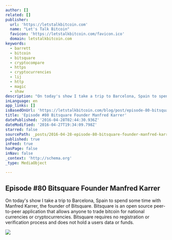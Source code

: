 ```yaml
---
author: []
related: []
publisher:
  url: 'https://letstalkbitcoin.com'
  name: "Let's Talk Bitcoin"
  favicon: 'https://letstalkbitcoin.com/favicon.ico'
  domain: letstalkbitcoin.com
keywords:
  - barrett
  - bitcoin
  - bitsquare
  - cryptocompare
  - https
  - cryptocurrencies
  - lij
  - http
  - magic
  - shaw
description: "On today's show I take a trip to Barcelona, Spain to spend some time with Manfred Karrer, the founder of Bitsquare. Bitsquare is an open source peer-to-peer application that allows anyone to trade bitcoin for national currencies or cryptocurrencies. Bitsquare requires no registration or verification process and does not hold a users data or funds."
inLanguage: en
app_links: []
isBasedOnUrl: 'https://letstalkbitcoin.com/blog/post/episode-80-bitsquare-founder-manfred-karrer'
title: 'Episode #80 Bitsquare Founder Manfred Karrer'
datePublished: '2016-04-28T02:44:30.936Z'
dateModified: '2016-04-27T19:34:09.798Z'
starred: false
sourcePath: _posts/2016-04-28-episode-80-bitsquare-founder-manfred-karrer.md
published: true
inFeed: true
hasPage: false
inNav: false
_context: 'http://schema.org'
_type: MediaObject

---
```

<article style=""><h1>Episode #80 Bitsquare Founder Manfred Karrer</h1><p>On today's show I take a trip to Barcelona, Spain to spend some time with Manfred Karrer, the founder of Bitsquare. Bitsquare is an open source peer-to-peer application that allows anyone to trade bitcoin for national currencies or cryptocurrencies. Bitsquare requires no registration or verification process and does not hold a users data or funds.</p><img src="https://letstalkbitcoin.com/files/blogs/1769-ddad02f4be42d43bc317757b988555f8c2db3971fb2b59f6c0e5d536f7085eb3.jpg" /></article>